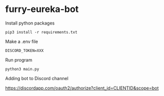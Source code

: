 # furry-eureka-bot

Install python packages

```
pip3 install -r requirements.txt
```

Make a .env file

```
DISCORD_TOKEN=XXX
```

Run program
```
python3 main.py
```

Adding bot to Discord channel

https://discordapp.com/oauth2/authorize?client_id=CLIENTID&scope=bot
